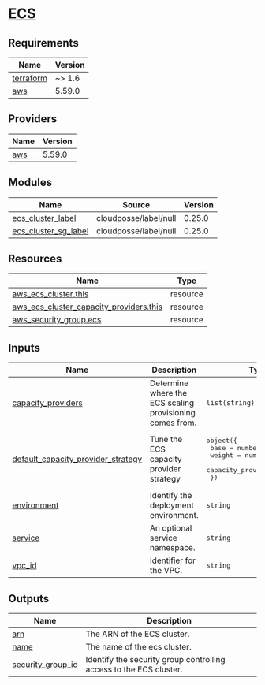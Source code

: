 # [ECS](https://docs.aws.amazon.com/ecs)

<!-- BEGIN_TF_DOCS -->
## Requirements

| Name | Version |
|------|---------|
| <a name="requirement_terraform"></a> [terraform](#requirement\_terraform) | ~> 1.6 |
| <a name="requirement_aws"></a> [aws](#requirement\_aws) | 5.59.0 |

## Providers

| Name | Version |
|------|---------|
| <a name="provider_aws"></a> [aws](#provider\_aws) | 5.59.0 |

## Modules

| Name | Source | Version |
|------|--------|---------|
| <a name="module_ecs_cluster_label"></a> [ecs\_cluster\_label](#module\_ecs\_cluster\_label) | cloudposse/label/null | 0.25.0 |
| <a name="module_ecs_cluster_sg_label"></a> [ecs\_cluster\_sg\_label](#module\_ecs\_cluster\_sg\_label) | cloudposse/label/null | 0.25.0 |

## Resources

| Name | Type |
|------|------|
| [aws_ecs_cluster.this](https://registry.terraform.io/providers/hashicorp/aws/5.59.0/docs/resources/ecs_cluster) | resource |
| [aws_ecs_cluster_capacity_providers.this](https://registry.terraform.io/providers/hashicorp/aws/5.59.0/docs/resources/ecs_cluster_capacity_providers) | resource |
| [aws_security_group.ecs](https://registry.terraform.io/providers/hashicorp/aws/5.59.0/docs/resources/security_group) | resource |

## Inputs

| Name | Description | Type | Default | Required |
|------|-------------|------|---------|:--------:|
| <a name="input_capacity_providers"></a> [capacity\_providers](#input\_capacity\_providers) | Determine where the ECS scaling provisioning comes from. | `list(string)` | n/a | yes |
| <a name="input_default_capacity_provider_strategy"></a> [default\_capacity\_provider\_strategy](#input\_default\_capacity\_provider\_strategy) | Tune the ECS capacity provider strategy | <pre>object({<br>    base              = number,<br>    weight            = number,<br>    capacity_provider = string,<br>  })</pre> | n/a | yes |
| <a name="input_environment"></a> [environment](#input\_environment) | Identify the deployment environment. | `string` | n/a | yes |
| <a name="input_service"></a> [service](#input\_service) | An optional service namespace. | `string` | `null` | no |
| <a name="input_vpc_id"></a> [vpc\_id](#input\_vpc\_id) | Identifier for the VPC. | `string` | n/a | yes |

## Outputs

| Name | Description |
|------|-------------|
| <a name="output_arn"></a> [arn](#output\_arn) | The ARN of the ECS cluster. |
| <a name="output_name"></a> [name](#output\_name) | The name of the ecs cluster. |
| <a name="output_security_group_id"></a> [security\_group\_id](#output\_security\_group\_id) | Identify the security group controlling access to the ECS cluster. |
<!-- END_TF_DOCS -->